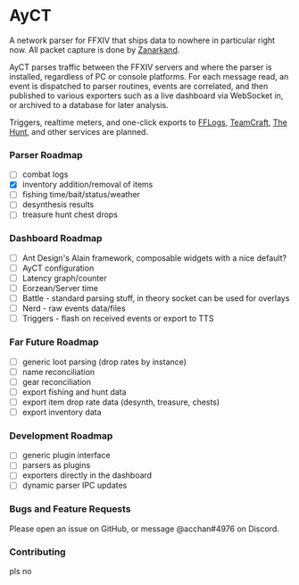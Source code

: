# AyCT
A network parser for FFXIV that ships data to nowhere in particular right now. All
packet capture is done by [Zanarkand](https://github.com/ayyaruq/zanarkand).

AyCT parses traffic between the FFXIV servers and where the parser is installed,
regardless of PC or console platforms. For each message read, an event is dispatched
to parser routines, events are correlated, and then published to various exporters
such as a live dashboard via WebSocket in, or archived to a database for later analysis.

Triggers, realtime meters, and one-click exports to [FFLogs](https://www.fflogs.com),
[TeamCraft](https://ffxivteamcraft.com), [The Hunt](https://ffxiv-the-hunt.net),
and other services are planned.

### Parser Roadmap
- [ ] combat logs
- [x] inventory addition/removal of items
- [ ] fishing time/bait/status/weather
- [ ] desynthesis results
- [ ] treasure hunt chest drops

### Dashboard Roadmap
- [ ] Ant Design's Alain framework, composable widgets with a nice default?
- [ ] AyCT configuration
- [ ] Latency graph/counter
- [ ] Eorzean/Server time
- [ ] Battle - standard parsing stuff, in theory socket can be used for overlays
- [ ] Nerd - raw events data/files
- [ ] Triggers - flash on received events or export to TTS

### Far Future Roadmap
- [ ] generic loot parsing (drop rates by instance)
- [ ] name reconciliation
- [ ] gear reconciliation
- [ ] export fishing and hunt data
- [ ] export item drop rate data (desynth, treasure, chests)
- [ ] export inventory data

### Development Roadmap
- [ ] generic plugin interface
- [ ] parsers as plugins
- [ ] exporters directly in the dashboard
- [ ] dynamic parser IPC updates

### Bugs and Feature Requests
Please open an issue on GitHub, or message @acchan#4976 on Discord.

### Contributing
pls no
